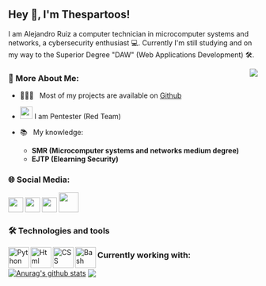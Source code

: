 ## Hey 👋, I'm Thespartoos!

I am Alejandro Ruiz a computer technician in microcomputer systems and networks, a cybersecurity enthusiast 💻. Currently I'm still studying and on my way to the Superior Degree "DAW" (Web Applications Development) 🛠️.

<div align="center">
  <img align='right' src="https://media0.giphy.com/media/SWoSkN6DxTszqIKEqv/giphy.gif?cid=790b7611373bd89b90cbb3467e3c8d909b4aa32f38eae149&rid=giphy.gif&ct=g">
</div>

### 🧐 More About Me:

- 👨🏻‍💻 &nbsp; Most of my projects are available on [Github](https://github.com/thespartoos?tab=repositories)
- <img src="https://yt3.ggpht.com/ytc/AKedOLRJhoGank_WgqMPWk7Yjl9cdlezGvcYf7CqmtGxFA=s900-c-k-c0x00ffffff-no-rj" alt="red hat" title="REDHAT" height="25" /> I am Pentester (Red Team)
- 📚 &nbsp; My knowledge:

  - **SMR (Microcomputer systems and networks medium degree)**
  - **EJTP (Elearning Security)**

### 🌐 Social Media:

<a href="https://twitter.com/thespartoos" alt="CSS3 logo" title="CSS3"><img src="https://help.twitter.com/content/dam/help-twitter/brand/logo.png" height="30px"></img></a>
<a href="https://thespartoos.github.io/https://thespartoos-blog.github.io/" alt="CSS3 logo" title="CSS3"><img src="https://cdn.icon-icons.com/icons2/1678/PNG/512/wondicon-ui-free-website_111210.png" height="30px"></img></a>
<a href="https://twitter.com/thespartoos" alt="CSS3 logo" title="CSS3"><img src="https://cdn.icon-icons.com/icons2/1678/PNG/512/wondicon-ui-free-website_111210.png" height="30px"></img></a>
<a href="https://www.hackthebox.com/home/users/profile/435714" alt="CSS3 logo" title="CSS3"><img src="https://avatars.githubusercontent.com/u/31746234?s=280&v=4" height="40px"></img></a>

### 🛠  Technologies and tools

<a href="https://www.python.org" target="_blank"><img align="left" alt="Python" height ="42px" src="https://raw.githubusercontent.com/rahul-jha98/github_readme_icons/main/language_and_tools/square/python/python.svg"></a>
<a href="https://www.python.org" target="_blank"><img align="left" alt="Html" height ="42px" src="https://upload.wikimedia.org/wikipedia/commons/thumb/6/61/HTML5_logo_and_wordmark.svg/1200px-HTML5_logo_and_wordmark.svg.png"></a>
<a href="https://www.python.org" target="_blank"><img align="left" alt="CSS" height ="42px" src="https://1000marcas.net/wp-content/uploads/2021/02/CSS-Logo.png"></a>
<a href="https://www.python.org" target="_blank"><img align="left" alt="Bash" height ="42px" src="https://upload.wikimedia.org/wikipedia/commons/thumb/4/4b/Bash_Logo_Colored.svg/1200px-Bash_Logo_Colored.svg.png"></a>

### Currently working with:

<a href="https://github.com/anuraghazra/github-readme-stats"><img align="center" src="https://github-readme-stats.vercel.app/api?username=thespartoos&show_icons=true&include_all_commits=true&theme=aura&hide_border=true" alt="Anurag's github stats" /></a>
<a href="https://github.com/anuraghazra/github-readme-stats"><img align="center" src="https://github-readme-stats.vercel.app/api/top-langs/?username=thespartoos&layout=compact&theme=aura&hide_border=true" /></a>
